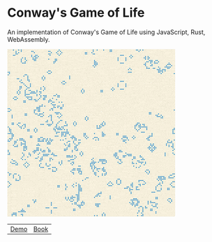 Conway's Game of Life
=====================
An implementation of Conway's Game of Life using JavaScript, Rust, WebAssembly.

<div style="margin-left: auto; margin-right: auto">
  <a href="https://jellowfish.github.io/conway"><img src="./res/gol.gif"/></a>
  <table style="margin-left: auto; margin-right: auto">
    <tr>
      <td><a href="https://jellowfish.github.io/conway">Demo</a></td>
      <td><a href="https://rustwasm.github.io/docs/book">Book</a></td>
    </tr>
  </table>
</div>
